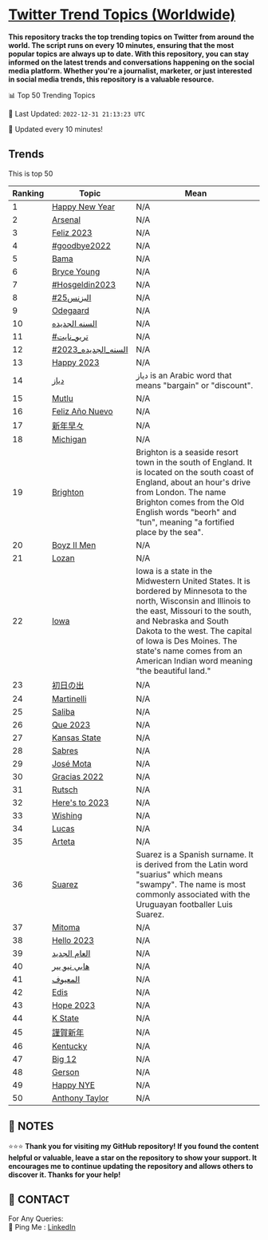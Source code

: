 [Twitter Trend Topics (Worldwide)](https://github.com/ErcinDedeoglu/Twitter-Trend-Topics)
==========

**This repository tracks the top trending topics on Twitter from around the world. 
The script runs on every 10 minutes, ensuring that the most popular topics are always up to date. 
With this repository, you can stay informed on the latest trends and conversations happening on the social media platform. 
Whether you're a journalist, marketer, or just interested in social media trends, this repository is a valuable resource.**


📊 Top 50 Trending Topics

📆 Last Updated: `2022-12-31 21:13:23 UTC`

🔧 Updated every 10 minutes!


## Trends

This is top 50

| Ranking | Topic | Mean |
| ------- | ------------ | ------------ |
| 1 | [Happy New Year](http://twitter.com/search?q=Happy+New+Year) | N/A |
| 2 | [Arsenal](http://twitter.com/search?q=Arsenal) | N/A |
| 3 | [Feliz 2023](http://twitter.com/search?q=Feliz+2023) | N/A |
| 4 | [#goodbye2022](http://twitter.com/search?q=%23goodbye2022) | N/A |
| 5 | [Bama](http://twitter.com/search?q=Bama) | N/A |
| 6 | [Bryce Young](http://twitter.com/search?q=Bryce+Young) | N/A |
| 7 | [#Hosgeldin2023](http://twitter.com/search?q=%23Hosgeldin2023) | N/A |
| 8 | [#البزنس25](http://twitter.com/search?q=%23%d8%a7%d9%84%d8%a8%d8%b2%d9%86%d8%b325) | N/A |
| 9 | [Odegaard](http://twitter.com/search?q=Odegaard) | N/A |
| 10 | [السنه الجديده](http://twitter.com/search?q=%d8%a7%d9%84%d8%b3%d9%86%d9%87+%d8%a7%d9%84%d8%ac%d8%af%d9%8a%d8%af%d9%87) | N/A |
| 11 | [#تريو_نايت](http://twitter.com/search?q=%23%d8%aa%d8%b1%d9%8a%d9%88_%d9%86%d8%a7%d9%8a%d8%aa) | N/A |
| 12 | [#السنه_الجديده_2023](http://twitter.com/search?q=%23%d8%a7%d9%84%d8%b3%d9%86%d9%87_%d8%a7%d9%84%d8%ac%d8%af%d9%8a%d8%af%d9%87_2023) | N/A |
| 13 | [Happy 2023](http://twitter.com/search?q=Happy+2023) | N/A |
| 14 | [دياز](http://twitter.com/search?q=%d8%af%d9%8a%d8%a7%d8%b2) | دياز is an Arabic word that means "bargain" or "discount". |
| 15 | [Mutlu](http://twitter.com/search?q=Mutlu) | N/A |
| 16 | [Feliz Año Nuevo](http://twitter.com/search?q=Feliz+A%c3%b1o+Nuevo) | N/A |
| 17 | [新年早々](http://twitter.com/search?q=%e6%96%b0%e5%b9%b4%e6%97%a9%e3%80%85) | N/A |
| 18 | [Michigan](http://twitter.com/search?q=Michigan) | N/A |
| 19 | [Brighton](http://twitter.com/search?q=Brighton) | Brighton is a seaside resort town in the south of England. It is located on the south coast of England, about an hour's drive from London. The name Brighton comes from the Old English words "beorh" and "tun", meaning "a fortified place by the sea". |
| 20 | [Boyz II Men](http://twitter.com/search?q=Boyz+II+Men) | N/A |
| 21 | [Lozan](http://twitter.com/search?q=Lozan) | N/A |
| 22 | [Iowa](http://twitter.com/search?q=Iowa) | Iowa is a state in the Midwestern United States. It is bordered by Minnesota to the north, Wisconsin and Illinois to the east, Missouri to the south, and Nebraska and South Dakota to the west. The capital of Iowa is Des Moines. The state's name comes from an American Indian word meaning "the beautiful land." |
| 23 | [初日の出](http://twitter.com/search?q=%e5%88%9d%e6%97%a5%e3%81%ae%e5%87%ba) | N/A |
| 24 | [Martinelli](http://twitter.com/search?q=Martinelli) | N/A |
| 25 | [Saliba](http://twitter.com/search?q=Saliba) | N/A |
| 26 | [Que 2023](http://twitter.com/search?q=Que+2023) | N/A |
| 27 | [Kansas State](http://twitter.com/search?q=Kansas+State) | N/A |
| 28 | [Sabres](http://twitter.com/search?q=Sabres) | N/A |
| 29 | [José Mota](http://twitter.com/search?q=Jos%c3%a9+Mota) | N/A |
| 30 | [Gracias 2022](http://twitter.com/search?q=Gracias+2022) | N/A |
| 31 | [Rutsch](http://twitter.com/search?q=Rutsch) | N/A |
| 32 | [Here's to 2023](http://twitter.com/search?q=Here%27s+to+2023) | N/A |
| 33 | [Wishing](http://twitter.com/search?q=Wishing) | N/A |
| 34 | [Lucas](http://twitter.com/search?q=Lucas) | N/A |
| 35 | [Arteta](http://twitter.com/search?q=Arteta) | N/A |
| 36 | [Suarez](http://twitter.com/search?q=Suarez) | Suarez is a Spanish surname. It is derived from the Latin word "suarius" which means "swampy". The name is most commonly associated with the Uruguayan footballer Luis Suarez. |
| 37 | [Mitoma](http://twitter.com/search?q=Mitoma) | N/A |
| 38 | [Hello 2023](http://twitter.com/search?q=Hello+2023) | N/A |
| 39 | [العام الجديد](http://twitter.com/search?q=%d8%a7%d9%84%d8%b9%d8%a7%d9%85+%d8%a7%d9%84%d8%ac%d8%af%d9%8a%d8%af) | N/A |
| 40 | [هابي نيو يير](http://twitter.com/search?q=%d9%87%d8%a7%d8%a8%d9%8a+%d9%86%d9%8a%d9%88+%d9%8a%d9%8a%d8%b1) | N/A |
| 41 | [المعيوف](http://twitter.com/search?q=%d8%a7%d9%84%d9%85%d8%b9%d9%8a%d9%88%d9%81) | N/A |
| 42 | [Edis](http://twitter.com/search?q=Edis) | N/A |
| 43 | [Hope 2023](http://twitter.com/search?q=Hope+2023) | N/A |
| 44 | [K State](http://twitter.com/search?q=K+State) | N/A |
| 45 | [謹賀新年](http://twitter.com/search?q=%e8%ac%b9%e8%b3%80%e6%96%b0%e5%b9%b4) | N/A |
| 46 | [Kentucky](http://twitter.com/search?q=Kentucky) | N/A |
| 47 | [Big 12](http://twitter.com/search?q=Big+12) | N/A |
| 48 | [Gerson](http://twitter.com/search?q=Gerson) | N/A |
| 49 | [Happy NYE](http://twitter.com/search?q=Happy+NYE) | N/A |
| 50 | [Anthony Taylor](http://twitter.com/search?q=Anthony+Taylor) | N/A |




## 📝 NOTES

⭐⭐⭐ **Thank you for visiting my GitHub repository! If you found the content helpful or valuable, leave a star on the repository to show your support. It encourages me to continue updating the repository and allows others to discover it. Thanks for your help!**

## 📨 CONTACT

 For Any Queries:  
            🏓 Ping Me : [LinkedIn](https://www.linkedin.com/in/ercindedeoglu/)